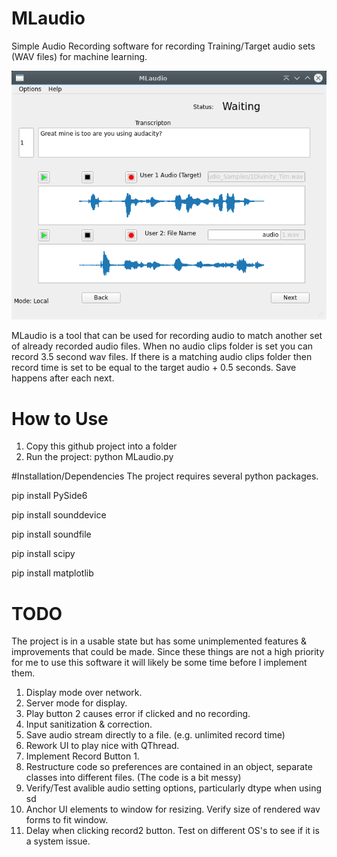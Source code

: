 # MLaudio
Simple Audio Recording software for recording Training/Target audio sets (WAV files) for machine learning.

![Project Screenshot](Screenshot.png?raw=true)

MLaudio is a tool that can be used for recording audio to match another set of already recorded audio files.
When no audio clips folder is set you can record 3.5 second wav files. If there is a matching audio clips folder then record
time is set to be equal to the target audio + 0.5 seconds. Save happens after each next.

# How to Use
1) Copy this github project into a folder
2) Run the project: python MLaudio.py

#Installation/Dependencies
The project requires several python packages.

pip install PySide6

pip install sounddevice

pip install soundfile

pip install scipy

pip install matplotlib


# TODO
The project is in a usable state but has some unimplemented features & improvements that could be made.
Since these things are not a high priority for me to use this software it will likely be some time before I implement them.
1) Display mode over network.
2) Server mode for display.
3) Play button 2 causes error if clicked and no recording.
4) Input sanitization & correction.
5) Save audio stream directly to a file. (e.g. unlimited record time)
6) Rework UI to play nice with QThread.
7) Implement Record Button 1.
8) Restructure code so preferences are contained in an object, separate classes into different files.
   (The code is a bit messy)
9) Verify/Test avalible audio setting options, particularly dtype when using sd
10) Anchor UI elements to window for resizing. Verify size of rendered wav forms to fit window.
11) Delay when clicking record2 button. Test on different OS's to see if it is a system issue.
